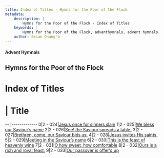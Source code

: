 ```yaml
---
title: Index of Titles - Hymns for the Poor of the Flock
metadata:
    description: |
        Hymns for the Poor of the Flock - Index of Titles
    keywords: |
        Hymns for the Poor of the Flock, adventhymnals, advent hymnals, index
    author: Brian Onang'o
---
```


#### Advent Hymnals

## Hymns for the Poor of the Flock

# Index of Titles
# | Title                        
-- |-------------
0|2 - 024|[Jesus once for sinners slain](/401-453/401-410/01.Jesus-once-for-sinners-slain)
1|2 - 025|[We bless our Saviour’s name](/401-453/401-410/02.We-bless-our-Saviour’s-name)
2|2 - 026|[See! the Saviour spreads a table.](/401-453/401-410/03.See!-the-Saviour-spreads-a-table)
3|2 - 027|[Brethren, come, our Saviour bids us.](/401-453/401-410/04.Brethren,-come,-our-Saviour-bids-us)
4|2 - 028|[Jesus invites His saints.](/401-453/401-410/05.Jesus-invites-His-saints)
5|2 - 029|[Meeting in the Saviour’s name](/401-453/401-410/06.Meeting-in-the-Saviour’s-name)
6|2 - 030|[This is the feast of heavenly wine](/401-453/401-410/07.This-is-the-feast-of-heavenly-wine)
7|2 - 031|[O how sweet, how comfortable](/401-453/401-410/08.O-how-sweet,-how-comfortable)
8|2 - 032|[Ours is a rich and royal feast.](/401-453/401-410/09.Ours-is-a-rich-and-royal-feast)
9|2 - 033|[Our passover is offer’d up](/401-453/401-410/10.Our-passover-is-offer’d-up)